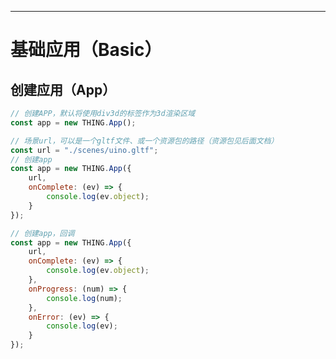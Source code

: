 ----
# 基础应用（Basic）

## 创建应用（App）
```javascript
// 创建APP，默认将使用div3d的标签作为3d渲染区域
const app = new THING.App();
```

```javascript
// 场景url，可以是一个gltf文件、或一个资源包的路径（资源包见后面文档）
const url = "./scenes/uino.gltf";
// 创建app
const app = new THING.App({
	url,
	onComplete: (ev) => {
		console.log(ev.object);
	}
});
```

```javascript
// 创建app，回调
const app = new THING.App({
	url,
	onComplete: (ev) => {
		console.log(ev.object);
	},
	onProgress: (num) => {
		console.log(num);
	},
	onError: (ev) => {
		console.log(ev);
	}
});
```

